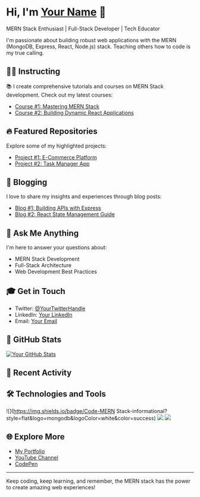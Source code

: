# Hi, I'm [Your Name](https://yourwebsite.com) 🚀

MERN Stack Enthusiast | Full-Stack Developer | Tech Educator

I'm passionate about building robust web applications with the MERN (MongoDB, Express, React, Node.js) stack. Teaching others how to code is my true calling.

## 🧑‍🏫 Instructing

📚 I create comprehensive tutorials and courses on MERN Stack development. Check out my latest courses:

- [Course #1: Mastering MERN Stack](https://course-link.com)
- [Course #2: Building Dynamic React Applications](https://course-link.com)

## 🔥 Featured Repositories

Explore some of my highlighted projects:

- [Project #1: E-Commerce Platform](https://project-link.com)
- [Project #2: Task Manager App](https://project-link.com)

## 📝 Blogging

I love to share my insights and experiences through blog posts:

- [Blog #1: Building APIs with Express](https://blog-link.com)
- [Blog #2: React State Management Guide](https://blog-link.com)

## 💬 Ask Me Anything

I'm here to answer your questions about:

- MERN Stack Development
- Full-Stack Architecture
- Web Development Best Practices

## 🎓 Get in Touch

- Twitter: [@YourTwitterHandle](https://twitter.com/yourtwitterhandle)
- LinkedIn: [Your LinkedIn](https://www.linkedin.com/in/yourprofile)
- Email: [Your Email](mailto:youremail@example.com)

## 🚀 GitHub Stats

[![Your GitHub Stats](https://github-readme-stats.vercel.app/api?username=yourusername&show_icons=true&theme=dark)](https://github.com/yourusername)

## 🌟 Recent Activity

<!--RECENT_ACTIVITY:last:5-->

## 🛠️ Technologies and Tools

![](https://img.shields.io/badge/Code-MERN Stack-informational?style=flat&logo=mongodb&logoColor=white&color=success)
![](https://img.shields.io/badge/Code-React-informational?style=flat&logo=react&logoColor=white&color=61dafb)
![](https://img.shields.io/badge/Code-Node.js-informational?style=flat&logo=node.js&logoColor=white&color=339933)

## 🌐 Explore More

- [My Portfolio](https://yourwebsite.com)
- [YouTube Channel](https://www.youtube.com/user/yourusername)
- [CodePen](https://codepen.io/yourusername)

---

Keep coding, keep learning, and remember, the MERN stack has the power to create amazing web experiences!

